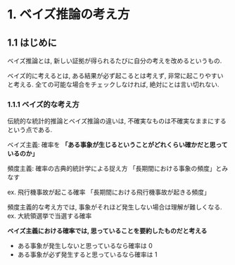 # 1. ベイズ推論の考え方

## 1.1 はじめに

ベイズ推論とは, 新しい証拠が得られるたびに自分の考えを改めるというもの.

ベイズ的に考えるとは, ある結果が必ず起こるとは考えず, 非常に起こりやすいと考える.
全ての可能な場合をチェックしなければ, 絶対にとは言い切れない.

### 1.1.1 ベイズ的な考え方

伝統的な統計的推論とベイズ推論の違いは, 不確実なものは不確実なままにするという点である.

ベイズ主義: 確率を **「ある事象が生じるということがどれくらい確かだと思っているのか」**

頻度主義: 確率の古典的統計学による捉え方
「長期間における事象の頻度」とみなす

ex. 飛行機事故が起こる確率
「長期間における飛行機事故が起きる頻度」

頻度主義的な考え方では, 事象がそれほど発生しない場合は理解が難しくなる.
ex. 大統領選挙で当選する確率

**ベイズ主義における確率では, 思っていることを要約したものだと考える**

- ある事象が発生しないと思っているなら確率は 0
- ある事象が必ず発生すると思っているなら確率は 1
